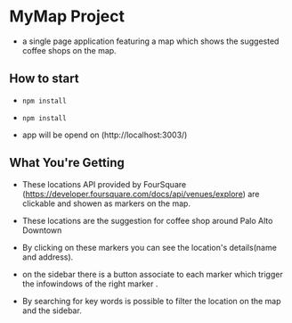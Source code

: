 
# MyMap Project


* a single page application featuring a map which shows the suggested coffee shops on the map.





## How to start

*  `npm install`

* `npm install`

*  app will be opend on (http://localhost:3003/)






## What You're Getting


* These locations API provided by FourSquare (https://developer.foursquare.com/docs/api/venues/explore) are clickable  and showen as markers on the map.

* These locations are the suggestion for coffee shop around Palo Alto Downtown

* By clicking  on these markers you can see the location's details(name and address).

* on the sidebar there is a button associate to each marker which trigger the infowindows of the right marker .

* By searching for key words is possible to filter the location on the map and the sidebar.
